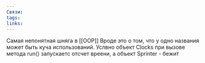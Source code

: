 ```yaml
---
Связи: 
tags: 
links:
---
```

Самая непонятная шняга в [[OOP]]
Вроде это о том, что у одно названия может быть куча использований.
Услвно объект Clocks при вызове метода run() запускаетс отсчет вреени, а объект Sprinter - бежит